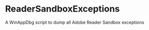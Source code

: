 ReaderSandboxExceptions
=======================

A WinAppDbg script to dump all Adobe Reader Sandbox exceptions